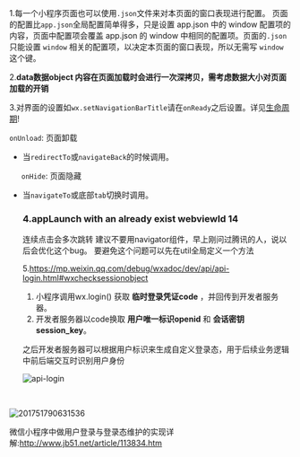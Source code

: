 1.每一个小程序页面也可以使用`.json`文件来对本页面的窗口表现进行配置。 页面的配置比`app.json`全局配置简单得多，只是设置 app.json 中的 window 配置项的内容，页面中配置项会覆盖 app.json 的 window 中相同的配置项。页面的`.json`只能设置 `window` 相关的配置项，以决定本页面的窗口表现，所以无需写 `window` 这个键。

2.**data数据object 内容在页面加载时会进行一次深拷贝，需考虑数据大小对页面加载的开销**

3.对界面的设置如`wx.setNavigationBarTitle`请在`onReady`之后设置。详见[生命周期](https://mp.weixin.qq.com/debug/wxadoc/dev/framework/app-service/page.html#生命周期)!

`onUnload`: 页面卸载

- 当`redirectTo`或`navigateBack`的时候调用。

`   onHide`: 页面隐藏

- 当`navigateTo`或底部`tab`切换时调用。

  ### 4.appLaunch with an already exist webviewId 14  

  连续点击会多次跳转 建议不要用navigator组件，早上刚问过腾讯的人，说以后会优化这个bug。
  要避免这个问题可以先在util全局定义一个方法

   5.https://mp.weixin.qq.com/debug/wxadoc/dev/api/api-login.html#wxchecksessionobject

  1. 小程序调用wx.login() 获取 **临时登录凭证code** ，并回传到开发者服务器。
  2. 开发者服务器以code换取 **用户唯一标识openid** 和 **会话密钥session_key**。

  之后开发者服务器可以根据用户标识来生成自定义登录态，用于后续业务逻辑中前后端交互时识别用户身份

  ![api-login](D:\Desktop\api-login.jpg)

  ​


![201751790631536](D:\Desktop\201751790631536.png)

微信小程序中做用户登录与登录态维护的实现详解:http://www.jb51.net/article/113834.htm



